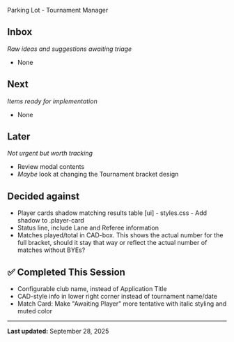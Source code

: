  Parking Lot - Tournament Manager

## Inbox
*Raw ideas and suggestions awaiting triage*
- None

## Next
*Items ready for implementation*
- None

## Later
*Not urgent but worth tracking*
- Review modal contents
- *Maybe* look at changing the Tournament bracket design

## Decided against
- Player cards shadow matching results table [ui] - styles.css - Add shadow to .player-card
- Status line, include Lane and Referee information
- Matches played/total in CAD-box. This shows the actual number for the full bracket, should it stay that way or reflect the actual number of matches without BYEs?

## ✅ Completed This Session
- Configurable club name, instead of Application Title
- CAD-style info in lower right corner instead of tournament name/date
- Match Card: Make "Awaiting Player" more tentative with italic styling and muted color
---
**Last updated:** September 28, 2025
